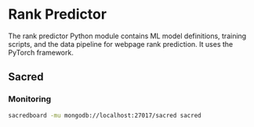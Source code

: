 # Rank Predictor

The rank predictor Python module contains ML model definitions, training scripts, and the data pipeline for webpage rank prediction.
It uses the PyTorch framework.

## Sacred

### Monitoring

```bash
sacredboard -mu mongodb://localhost:27017/sacred sacred
```